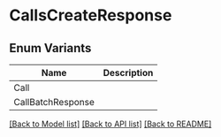 # CallsCreateResponse

## Enum Variants

| Name | Description |
|---- | -----|
| Call |  |
| CallBatchResponse |  |

[[Back to Model list]](../README.md#documentation-for-models) [[Back to API list]](../README.md#documentation-for-api-endpoints) [[Back to README]](../README.md)



